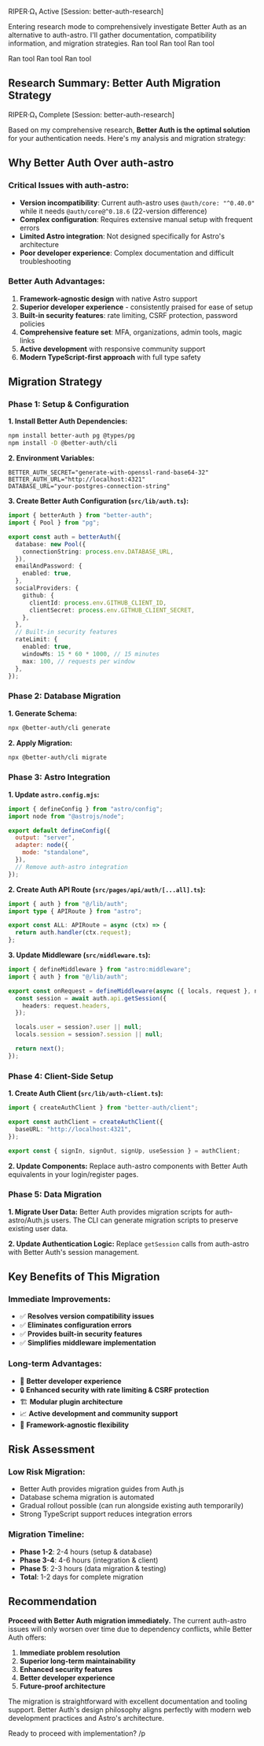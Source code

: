 RIPER·Ω₁ Active [Session: better-auth-research]

Entering research mode to comprehensively investigate Better Auth as an alternative to auth-astro. I'll gather documentation, compatibility information, and migration strategies.
Ran tool
Ran tool
Ran tool

Ran tool
Ran tool
Ran tool

## Research Summary: Better Auth Migration Strategy

RIPER·Ω₁ Complete [Session: better-auth-research]

Based on my comprehensive research, **Better Auth is the optimal solution** for your authentication needs. Here's my analysis and migration strategy:

## Why Better Auth Over auth-astro

### **Critical Issues with auth-astro:**

- **Version incompatibility**: Current auth-astro uses `@auth/core: "^0.40.0"` while it needs `@auth/core@^0.18.6` (22-version difference)
- **Complex configuration**: Requires extensive manual setup with frequent errors
- **Limited Astro integration**: Not designed specifically for Astro's architecture
- **Poor developer experience**: Complex documentation and difficult troubleshooting

### **Better Auth Advantages:**

1. **Framework-agnostic design** with native Astro support
2. **Superior developer experience** - consistently praised for ease of setup
3. **Built-in security features**: rate limiting, CSRF protection, password policies
4. **Comprehensive feature set**: MFA, organizations, admin tools, magic links
5. **Active development** with responsive community support
6. **Modern TypeScript-first approach** with full type safety

## Migration Strategy

### **Phase 1: Setup & Configuration**

**1. Install Better Auth Dependencies:**

```bash
npm install better-auth pg @types/pg
npm install -D @better-auth/cli
```

**2. Environment Variables:**

```env
BETTER_AUTH_SECRET="generate-with-openssl-rand-base64-32"
BETTER_AUTH_URL="http://localhost:4321"
DATABASE_URL="your-postgres-connection-string"
```

**3. Create Better Auth Configuration (`src/lib/auth.ts`):**

```typescript
import { betterAuth } from "better-auth";
import { Pool } from "pg";

export const auth = betterAuth({
  database: new Pool({
    connectionString: process.env.DATABASE_URL,
  }),
  emailAndPassword: {
    enabled: true,
  },
  socialProviders: {
    github: {
      clientId: process.env.GITHUB_CLIENT_ID,
      clientSecret: process.env.GITHUB_CLIENT_SECRET,
    },
  },
  // Built-in security features
  rateLimit: {
    enabled: true,
    windowMs: 15 * 60 * 1000, // 15 minutes
    max: 100, // requests per window
  },
});
```

### **Phase 2: Database Migration**

**1. Generate Schema:**

```bash
npx @better-auth/cli generate
```

**2. Apply Migration:**

```bash
npx @better-auth/cli migrate
```

### **Phase 3: Astro Integration**

**1. Update `astro.config.mjs`:**

```javascript
import { defineConfig } from "astro/config";
import node from "@astrojs/node";

export default defineConfig({
  output: "server",
  adapter: node({
    mode: "standalone",
  }),
  // Remove auth-astro integration
});
```

**2. Create Auth API Route (`src/pages/api/auth/[...all].ts`):**

```typescript
import { auth } from "@/lib/auth";
import type { APIRoute } from "astro";

export const ALL: APIRoute = async (ctx) => {
  return auth.handler(ctx.request);
};
```

**3. Update Middleware (`src/middleware.ts`):**

```typescript
import { defineMiddleware } from "astro:middleware";
import { auth } from "@/lib/auth";

export const onRequest = defineMiddleware(async ({ locals, request }, next) => {
  const session = await auth.api.getSession({
    headers: request.headers,
  });

  locals.user = session?.user || null;
  locals.session = session?.session || null;

  return next();
});
```

### **Phase 4: Client-Side Setup**

**1. Create Auth Client (`src/lib/auth-client.ts`):**

```typescript
import { createAuthClient } from "better-auth/client";

export const authClient = createAuthClient({
  baseURL: "http://localhost:4321",
});

export const { signIn, signOut, signUp, useSession } = authClient;
```

**2. Update Components:**
Replace auth-astro components with Better Auth equivalents in your login/register pages.

### **Phase 5: Data Migration**

**1. Migrate User Data:**
Better Auth provides migration scripts for auth-astro/Auth.js users. The CLI can generate migration scripts to preserve existing user data.

**2. Update Authentication Logic:**
Replace `getSession` calls from auth-astro with Better Auth's session management.

## Key Benefits of This Migration

### **Immediate Improvements:**

- ✅ **Resolves version compatibility issues**
- ✅ **Eliminates configuration errors**
- ✅ **Provides built-in security features**
- ✅ **Simplifies middleware implementation**

### **Long-term Advantages:**

- 🚀 **Better developer experience**
- 🔒 **Enhanced security with rate limiting & CSRF protection**
- 🏗️ **Modular plugin architecture**
- 📈 **Active development and community support**
- 🎯 **Framework-agnostic flexibility**

## Risk Assessment

### **Low Risk Migration:**

- Better Auth provides migration guides from Auth.js
- Database schema migration is automated
- Gradual rollout possible (can run alongside existing auth temporarily)
- Strong TypeScript support reduces integration errors

### **Migration Timeline:**

- **Phase 1-2**: 2-4 hours (setup & database)
- **Phase 3-4**: 4-6 hours (integration & client)
- **Phase 5**: 2-3 hours (data migration & testing)
- **Total**: 1-2 days for complete migration

## Recommendation

**Proceed with Better Auth migration immediately.** The current auth-astro issues will only worsen over time due to dependency conflicts, while Better Auth offers:

1. **Immediate problem resolution**
2. **Superior long-term maintainability**
3. **Enhanced security features**
4. **Better developer experience**
5. **Future-proof architecture**

The migration is straightforward with excellent documentation and tooling support. Better Auth's design philosophy aligns perfectly with modern web development practices and Astro's architecture.

Ready to proceed with implementation? /p
